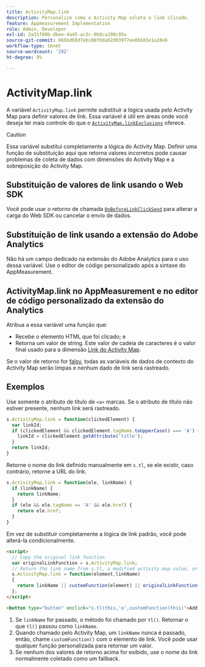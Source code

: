 ```yaml
---
title: ActivityMap.link
description: Personalize como o Activity Map coleta o link clicado.
feature: Appmeasurement Implementation
role: Admin, Developer
exl-id: 3a31f80b-dbee-4a45-ac3c-0b8ca198c95a
source-git-commit: 665bd68d7ebc08f0da02d93977ee0b583e1a28e6
workflow-type: tm+mt
source-wordcount: '292'
ht-degree: 9%

---
```


# ActivityMap.link

A variável `ActivityMap.link` permite substituir a lógica usada pelo Activity Map para definir valores de link. Essa variável é útil em áreas onde você deseja ter mais controle do que o [`ActivityMap.linkExclusions`](../config-vars/activitymap-linkexclusions.md) oferece.

>[!CAUTION]
>Essa variável substitui completamente a lógica do Activity Map. Definir uma função de substituição aqui que retorna valores incorretos pode causar problemas de coleta de dados com dimensões do Activity Map e a sobreposição do Activity Map.

## Substituição de valores de link usando o Web SDK

Você pode usar o retorno de chamada [`OnBeforeLinkClickSend`](https://experienceleague.adobe.com/pt-br/docs/experience-platform/web-sdk/commands/configure/onbeforelinkclicksend) para alterar a carga do Web SDK ou cancelar o envio de dados.

## Substituição de link usando a extensão do Adobe Analytics

Não há um campo dedicado na extensão do Adobe Analytics para o uso dessa variável. Use o editor de código personalizado após a sintaxe do AppMeasurement.

## ActivityMap.link no AppMeasurement e no editor de código personalizado da extensão do Analytics

Atribua a essa variável uma função que:

* Recebe o elemento HTML que foi clicado; e
* Retorna um valor de string. Este valor de cadeia de caracteres é o valor final usado para a dimensão [Link do Activity Map](/help/components/dimensions/activity-map-link.md).

Se o valor de retorno for [falsy](https://developer.mozilla.org/pt-BR/docs/Glossario/Falsy), todas as variáveis de dados de contexto do Activity Map serão limpas e nenhum dado de link será rastreado.

## Exemplos

Use somente o atributo de título de `<a>` marcas. Se o atributo de título não estiver presente, nenhum link será rastreado.

```js
s.ActivityMap.link = function(clickedElement) {
  var linkId;
  if (clickedElement && clickedElement.tagName.toUpperCase() === 'A') {
    linkId = clickedElement.getAttribute('title');
  }
  return linkId;
}
```

Retorne o nome do link definido manualmente em `s.tl`, se ele existir, caso contrário, retorne a URL do link.

```js
s.ActivityMap.link = function(ele, linkName) {
  if (linkName) {
    return linkName;
  }
  if (ele && ele.tagName == 'A' && ele.href) {
    return ele.href;
  }
}
```

Em vez de substituir completamente a lógica de link padrão, você pode alterá-la condicionalmente.

```html
<script>
  // Copy the original link function
  var originalLinkFunction = s.ActivityMap.link;
  // Return the link name from s.tl, a modified activity map value, or the original activity map value
  s.ActivityMap.link = function(element,linkName)
  {
    return linkName || customFunction(element) || originalLinkFunction(element,linkName);
  };
</script>

<button type="button" onclick="s.tl(this,'o',customFunction(this)">Add To Cart</button>
```

1. Se `linkName` for passado, o método foi chamado por `tl()`. Retornar o que `tl()` passou como `linkName`.
2. Quando chamado pelo Activity Map, um `linkName` nunca é passado, então, chame `customFunction()` com o elemento de link. Você pode usar qualquer função personalizada para retornar um valor.
3. Se nenhum dos valores de retorno acima for exibido, use o nome do link normalmente coletado como um fallback.
